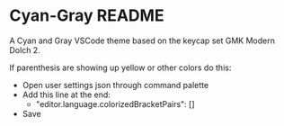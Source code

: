 # Cyan-Gray README

A Cyan and Gray VSCode theme based on the keycap set GMK Modern Dolch 2.

If parenthesis are showing up yellow or other colors do this: 
* Open user settings json through command palette
* Add this line at the end:   
    * "editor.language.colorizedBracketPairs": []
* Save  
